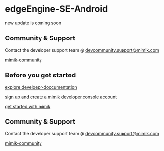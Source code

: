 # edgeEngine-SE-Android
new update is coming soon 

## Community & Support  

Contact the developer support team @ devcommunity.support@mimik.com

[mimik-community](https://github.com/edgeEngine/edgeEngine-SE-Android)

## Before you get started 

 [explore develoepr-doccumentation](developer.mimik.com)
 
 [sign up and create a mimik developer console account](https://developer.mimik.com/console/create_account)
 
 [get started with mimik](https://developer.mimik.com/get-started-with-edgeengine/)
 
## Community & Support  

Contact the developer support team @ devcommunity.support@mimik.com

[mimik-community](https://github.com/edgeEngine/edgeEngine-SE-Android)
